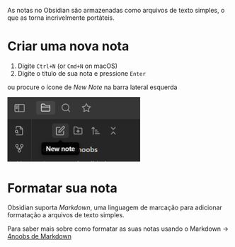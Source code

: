 As notas no Obsidian são armazenadas como arquivos de texto simples, o que as torna incrivelmente portáteis. 

# Criar uma nova nota

1.  Digite `Ctrl+N` (or `Cmd+N` on macOS)
2.  Digite o título de sua nota e pressione `Enter`

ou procure o ícone de *New Note* na barra lateral esquerda

<img src="/assets/new-note.png" width="300px" />

# Formatar sua nota

Obsidian suporta *Markdown*, uma linguagem de marcação para adicionar formatação a arquivos de texto simples.

Para saber mais sobre como formatar as suas notas usando o Markdown -> [4noobs de Markdown](https://github.com/jpaulohe4rt/markdown4noobs)
